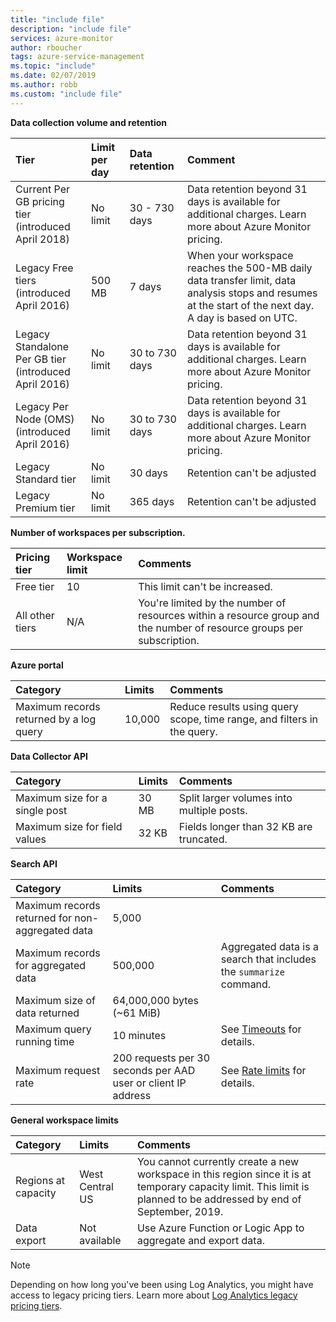 ```yaml
---
title: "include file" 
description: "include file" 
services: azure-monitor
author: rboucher
tags: azure-service-management
ms.topic: "include"
ms.date: 02/07/2019
ms.author: robb
ms.custom: "include file"
---
```



**Data collection volume and retention** 


| Tier | Limit per day | Data retention | Comment |
|:---|:---|:---|:---|
| Current Per GB pricing tier<br>(introduced April 2018) | No limit | 30 - 730 days | Data retention beyond 31 days is available for additional charges. Learn more about Azure Monitor pricing. |
| Legacy Free tiers<br>(introduced April 2016) | 500 MB | 7 days | When your workspace reaches the 500-MB daily data transfer limit, data analysis stops and resumes at the start of the next day. A day is based on UTC. |
| Legacy Standalone Per GB tier<br>(introduced April 2016) | No limit | 30 to 730 days | Data retention beyond 31 days is available for additional charges. Learn more about Azure Monitor pricing. |
| Legacy Per Node (OMS)<br>(introduced April 2016) | No limit | 30 to 730 days | Data retention beyond 31 days is available for additional charges. Learn more about Azure Monitor pricing. |
| Legacy Standard tier | No limit | 30 days  | Retention can't be adjusted |
| Legacy Premium tier | No limit | 365 days  | Retention can't be adjusted |

**Number of workspaces per subscription.**

| Pricing tier    | Workspace limit | Comments
|:---|:---|:---|
| Free tier  | 10 | This limit can't be increased. |
| All other tiers | N/A | You're limited by the number of resources within a resource group and the number of resource groups per subscription. | 

**Azure portal**

| Category | Limits | Comments |
|:---|:---|:---|
| Maximum records returned by a log query | 10,000 | Reduce results using query scope, time range, and filters in the query. |


**Data Collector API**

| Category | Limits | Comments |
|:---|:---|:---|
| Maximum size for a single post | 30 MB | Split larger volumes into multiple posts. |
| Maximum size for field values  | 32 KB | Fields longer than 32 KB are truncated. |

**Search API**

| Category | Limits | Comments |
|:---|:---|:---|
| Maximum records returned for non-aggregated data | 5,000 | |
| Maximum records for aggregated data | 500,000 | Aggregated data is a search that includes the `summarize` command. |
| Maximum size of data returned | 64,000,000 bytes (~61 MiB)| |
| Maximum query running time | 10 minutes | See [Timeouts](https://dev.loganalytics.io/documentation/Using-the-API/Timeouts) for details.  |
| Maximum request rate | 200 requests per 30 seconds per AAD user or client IP address | See [Rate limits](https://dev.loganalytics.io/documentation/Using-the-API/Limits) for details. |


**General workspace limits**

| Category | Limits | Comments |
|:---|:---|:---|
| Regions at capacity | West Central US | You cannot currently create a new workspace in this region since it is at temporary capacity limit. This limit is planned to be addressed by end of September, 2019. |
| Data export | Not available | Use Azure Function or Logic App to aggregate and export data. | 


>[!NOTE]
>Depending on how long you've been using Log Analytics, you might have access to legacy pricing tiers. Learn more about [Log Analytics legacy pricing tiers](https://docs.microsoft.com/azure/azure-monitor/platform/manage-cost-storage#legacy-pricing-tiers). 